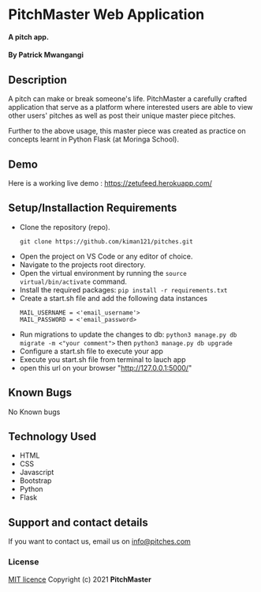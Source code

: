 # PitchMaster Web Application
#### A pitch app.

#### By **Patrick Mwangangi**
## Description
A pitch can make or break someone's life. PitchMaster a carefully crafted application that serve as a platform where interested users are able to view other users' pitches as well as post their unique master piece pitches.

Further to the above usage, this master piece was created as practice on concepts learnt in Python Flask (at Moringa School).
## Demo
Here is a working live demo : https://zetufeed.herokuapp.com/
## Setup/Installaction Requirements
- Clone the repository (repo).
    ```
    git clone https://github.com/kiman121/pitches.git
    ```
- Open the project on VS Code or any editor of choice.
- Navigate to the projects root directory.
- Open the virtual environment by running the `source virtual/bin/activate` command.
- Install the required packages: `pip install -r requirements.txt`
- Create a start.sh file and add the following data instances
    ```
    MAIL_USERNAME = <'email_username'>
    MAIL_PASSWORD = <'email_password>
    ```
- Run migrations to update the changes to db: `python3 manage.py db migrate -m <"your comment">` then `python3 manage.py db upgrade`
- Configure a start.sh file to execute your app
- Execute you start.sh file from terminal to lauch app
- open this url on your browser "http://127.0.0.1:5000/"
## Known Bugs

No Known bugs

## Technology Used
- HTML
- CSS
- Javascript
- Bootstrap
- Python
- Flask

## Support and contact details

If you want to contact us, email us on info@pitches.com

### License

[MIT licence](https://github.com/kiman121/pitches/blob/master/LICENCE)
Copyright (c) 2021 **PitchMaster**